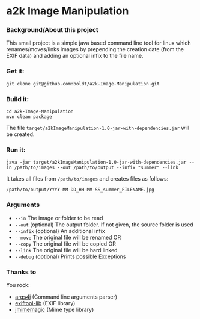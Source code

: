 a2k Image  Manipulation
===

### Background/About this project

This small project is a simple java based command line tool for linux which renames/moves/links images by prepending the creation date (from the EXIF data) and adding an optional infix to the file name.

### Get it:

```
git clone git@github.com:boldt/a2k-Image-Manipulation.git
```

### Build it:

```	
cd a2k-Image-Manipulation
mvn clean package
```

The file `target/a2kImageManipulation-1.0-jar-with-dependencies.jar` will be created.

### Run it:

```
java -jar target/a2kImageManipulation-1.0-jar-with-dependencies.jar --in /path/to/images --out /path/to/output --infix "summer" --link 
```	

It takes all files from `/path/to/images` and creates files as follows:

```
/path/to/output/YYYY-MM-DD_HH-MM-SS_summer_FILENAME.jpg
```

### Arguments

* `--in` The image or folder to be read
* `--out` (optional) The output folder. If not given, the source folder is used
* `--infix` (optional) An additional infix
* `--move` The original file will be renamed OR
* `--copy` The original file will be copied OR
* `--link` The original file will be hard linked
* `--debug` (optional) Prints possible Exceptions


### Thanks to

You rock:

* [args4j](https://github.com/kohsuke/args4j) (Command line arguments parser)
* [exiftool-lib](http://www.thebuzzmedia.com/software/exiftool-enhanced-java-integration-for-exiftool/) (EXIF library)
* [jmimemagic](https://github.com/arimus/jmimemagic) (Mime type library)

